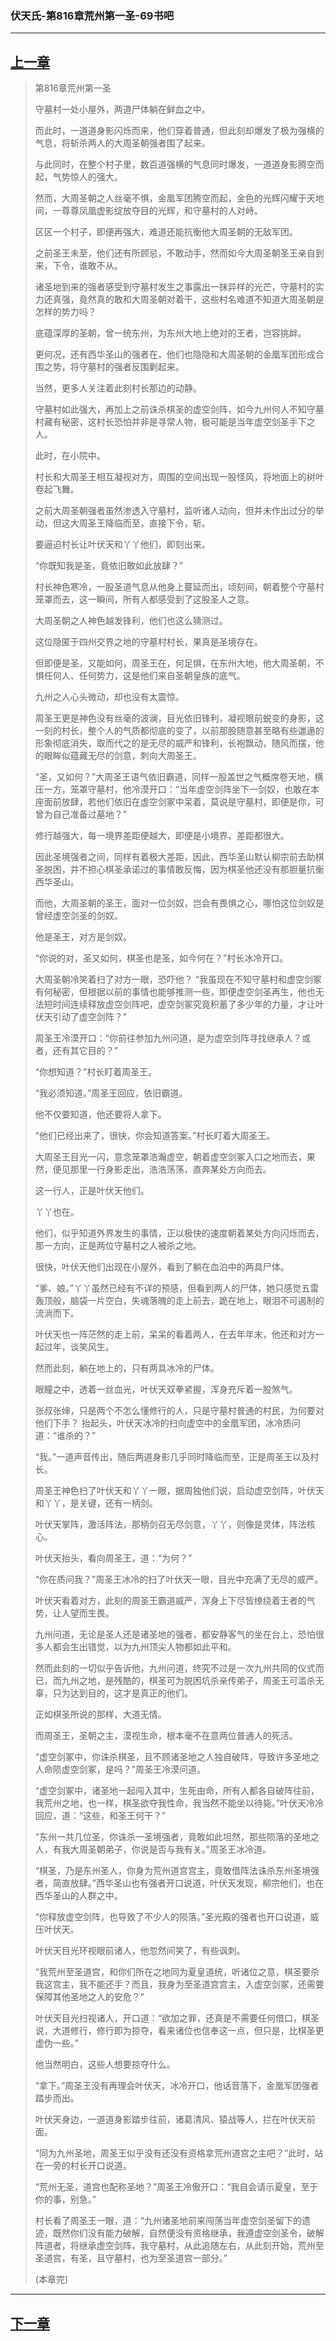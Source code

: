 ### 伏天氏-第816章荒州第一圣-69书吧

--------
[上一章](./45a17fe6245eb9c27a68ee927cec47ed.md)
--------


>
>
>
>第816章荒州第一圣
>
>守墓村一处小屋外，两道尸体躺在鲜血之中。
>
>而此时，一道道身影闪烁而来，他们穿着普通，但此刻却爆发了极为强横的气息，将斩杀两人的大周圣朝强者围了起来。
>
>与此同时，在整个村子里，数百道强横的气息同时爆发，一道道身影腾空而起，气势惊人的强大。
>
>然而，大周圣朝之人丝毫不惧，金凰军团腾空而起，金色的光辉闪耀于天地间，一尊尊凤凰虚影绽放夺目的光辉，和守墓村的人对峙。
>
>区区一个村子，即便再强大，难道还能抗衡他大周圣朝的无敌军团。
>
>之前圣王未至，他们还有所顾忌，不敢动手，然而如今大周圣朝圣王亲自到来，下令，谁敢不从。
>
>诸圣地到来的强者感受到守墓村发生之事露出一抹异样的光芒，守墓村的实力还真强，竟然真的敢和大周圣朝对着干，这些村名难道不知道大周圣朝是怎样的势力吗？
>
>底蕴深厚的圣朝，曾一统东州，为东州大地上绝对的王者，岂容挑衅。
>
>更何况，还有西华圣山的强者在，他们也隐隐和大周圣朝的金凰军团形成合围之势，将守墓村的强者反围剿起来。
>
>当然，更多人关注着此刻村长那边的动静。
>
>守墓村如此强大，再加上之前诛杀棋圣的虚空剑阵，如今九州何人不知守墓村藏有秘密，这村长恐怕并非是寻常人物，极可能是当年虚空剑圣手下之人。
>
>此时，在小院中。
>
>村长和大周圣王相互凝视对方，周围的空间出现一股怪风，将地面上的树叶卷起飞舞。
>
>之前大周圣朝强者虽然渗透入守墓村，监听诸人动向，但并未作出过分的举动，但这大周圣王降临而至，直接下令，斩。
>
>要逼迫村长让叶伏天和丫丫他们，即刻出来。
>
>“你既知我是圣，竟依旧敢如此放肆？”
>
>村长神色寒冷，一股圣道气息从他身上蔓延而出，顷刻间，朝着整个守墓村笼罩而去，这一瞬间，所有人都感受到了这股圣人之意。
>
>大周圣朝之人神色越发锋利，他们也这么猜测过。
>
>这位隐匿于四州交界之地的守墓村村长，果真是圣境存在。
>
>但即便是圣，又能如何，周圣王在，何足惧，在东州大地，他大周圣朝，不惧任何人、任何势力，这是他们来自圣朝皇族的底气。
>
>九州之人心头微动，却也没有太震惊。
>
>周圣王更是神色没有丝毫的波澜，目光依旧锋利，凝视眼前蜕变的身影，这一刻的村长，整个人的气质都彻底的变了，以前那股随意甚至略有些邋遢的形象彻底消失，取而代之的是无尽的威严和锋利，长袍飘动，随风而摆，他的眼眸似蕴藏无尽的剑意，刺向大周圣王。
>
>“圣，又如何？”大周圣王语气依旧霸道，同样一股盖世之气概席卷天地，横压一方，笼罩守墓村，他冷漠开口：“当年虚空剑阵坐下一剑奴，也敢在本座面前放肆，若他们依旧在虚空剑冢中呆着，莫说是守墓村，即便是你，可曾为自己准备过墓地？”
>
>修行越强大，每一境界差距便越大，即便是小境界，差距都很大。
>
>因此圣境强者之间，同样有着极大差距，因此，西华圣山默认柳宗前去助棋圣脱困，并不担心棋圣承诺过的事情敢反悔，因为棋圣他还没有那胆量抗衡西华圣山。
>
>而他，大周圣朝的圣王，面对一位剑奴，岂会有畏惧之心，哪怕这位剑奴是曾经虚空剑圣的剑奴。
>
>他是圣王，对方是剑奴。
>
>“你说的对，圣又如何，棋圣也是圣，如今何在？”村长冰冷开口。
>
>大周圣朝冷笑着扫了对方一眼，恐吓他？
>“我虽现在不知守墓村和虚空剑冢有何秘密，但根据以前的事情也能够推测一些，即便虚空剑圣再生，他也无法短时间连续释放虚空剑阵吧，虚空剑冢究竟积蓄了多少年的力量，才让叶伏天引动了虚空剑阵？”
>
>周圣王冷漠开口：“你前往参加九州问道，是为虚空剑阵寻找继承人？或者，还有其它目的？”
>
>“你想知道？”村长盯着周圣王。
>
>“我必须知道。”周圣王回应，依旧霸道。
>
>他不仅要知道，他还要将人拿下。
>
>“他们已经出来了，很快，你会知道答案。”村长盯着大周圣王。
>
>大周圣王目光一闪，意念笼罩浩瀚虚空，朝着虚空剑冢入口之地而去，果然，便见那里一行身影走出，浩浩荡荡，直奔某处方向而去。
>
>这一行人，正是叶伏天他们。
>
>丫丫也在。
>
>他们，似乎知道外界发生的事情，正以极快的速度朝着某处方向闪烁而去，那一方向，正是两位守墓村之人被杀之地。
>
>很快，叶伏天他们出现在小屋外，看到了躺在血泊中的两具尸体。
>
>“爹、娘。”丫丫虽然已经有不详的预感，但看到两人的尸体，她只感觉五雷轰顶般，脑袋一片空白，失魂落魄的走上前去，跪在地上，眼泪不可遏制的流淌而下。
>
>叶伏天也一阵茫然的走上前，呆呆的看着两人，在去年年末，他还和对方一起过年，谈笑风生。
>
>然而此刻，躺在地上的，只有两具冰冷的尸体。
>
>眼瞳之中，透着一丝血光，叶伏天双拳紧握，浑身充斥着一股煞气。
>
>张叔张婶，只是两个不怎么懂修行的人，只是守墓村普通的村民，为何要对他们下手？
>抬起头，叶伏天冰冷的扫向虚空中的金凰军团，冰冷质问道：“谁杀的？”
>
>“我。”一道声音传出，随后两道身影几乎同时降临而至，正是周圣王以及村长。
>
>周圣王神色扫了叶伏天和丫丫一眼，据周独他们说，启动虚空剑阵，叶伏天和丫丫，是关键，还有一柄剑。
>
>叶伏天掌阵，激活阵法，那柄剑召无尽剑意，丫丫，则像是灵体，阵法核心。
>
>叶伏天抬头，看向周圣王，道：“为何？”
>
>“你在质问我？”周圣王冰冷的扫了叶伏天一眼，目光中充满了无尽的威严。
>
>叶伏天看着对方，此刻的周圣王霸道威严，浑身上下尽皆缭绕着王者的气势，让人望而生畏。
>
>九州问道，无论是圣人还是诸圣地的强者，都安静客气的坐在台上，恐怕很多人都会生出错觉，以为九州顶尖人物都如此平和。
>
>然而此刻的一切似乎告诉他，九州问道，终究不过是一次九州共同的仪式而已，而九州之地，是残酷的，棋圣可为脱困坑杀亲传弟子，周圣王可滥杀无辜，只为达到目的，这才是真正的他们。
>
>正如棋圣所说的那样，大道无情。
>
>而周圣王，圣朝之主，漠视生命，根本毫不在意两位普通人的死活。
>
>“虚空剑冢中，你诛杀棋圣，且不顾诸圣地之人独自破阵，导致许多圣地之人命陨虚空剑冢，是吗？”周圣王冷漠问道。
>
>“虚空剑冢中，诸圣地一起闯入其中，生死由命，所有人都各自破阵往前，我荒州之地，也一样，棋圣欲夺我性命，我当然不能坐以待毙。”叶伏天冷冷回应，道：“这些，和圣王何干？”
>
>“东州一共几位圣，你诛杀一圣境强者，竟敢如此坦然，那些陨落的圣地之人，有我大周圣朝弟子，你说是否与我有关。”周圣王冰冷道。
>
>“棋圣，乃是东州圣人，你身为荒州道宫宫主，竟敢借阵法诛杀东州圣境强者，简直放肆。”西华圣山也有强者开口说道，叶伏天发现，柳宗他们，也在西华圣山的人群之中。
>
>“你释放虚空剑阵，也导致了不少人的陨落。”圣光殿的强者也开口说道，威压叶伏天。
>
>叶伏天目光环视眼前诸人，他忽然间笑了，有些讽刺。
>
>“我荒州至圣道宫，和你们所在之地同为夏皇道统，听诸位之意，棋圣要杀我这宫主，我不能还手？而且，我身为至圣道宫宫主，入虚空剑冢，还需要保障其他圣地之人的安危？”
>
>叶伏天目光扫视诸人，开口道：“欲加之罪，还真是不需要任何借口，棋圣说，大道修行，修行即为掠夺，看来诸位也信奉这一点，但只是，比棋圣更虚伪一些。”
>
>他当然明白，这些人想要掠夺什么。
>
>“拿下。”周圣王没有再理会叶伏天，冰冷开口，他话音落下，金凰军团强者踏步而出。
>
>叶伏天身边，一道道身影踏步往前，诸葛清风、猿战等人，拦在叶伏天前面。
>
>“同为九州圣地，周圣王似乎没有还没有资格拿荒州道宫之主吧？”此时，站在一旁的村长开口说道。
>
>“荒州无圣，道宫也配称圣地？”周圣王冷傲开口：“我自会请示夏皇，至于你的事，别急。”
>
>村长看了周圣王一眼，道：“九州诸圣地前来闯荡当年虚空剑圣留下的遗迹，既然你们没有能力破解，自然便没有资格继承，我遵虚空剑圣令，破解阵道者，将继承虚空剑阵，我守墓村，从此追随左右，从此刻开始，荒州至圣道宫，有圣，且守墓村，也为至圣道宫一部分。”
>
>(本章完)
>
>

--------
[下一章](./a4e0331824c809d28d2e985ed5fd2927.md)
--------
